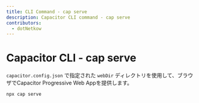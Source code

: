 ```yaml
---
title: CLI Command - cap serve
description: Capacitor CLI command - cap serve
contributors:
  - dotNetkow
---
```


# Capacitor CLI - cap serve

`capacitor.config.json` で指定された `webDir` ディレクトリを使用して、ブラウザでCapacitor Progressive Web Appを提供します。

```bash
npx cap serve
```
